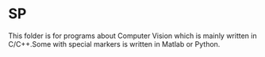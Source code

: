 # SP
This folder is for programs about Computer Vision which is mainly written in C/C++.Some with special markers is written in Matlab or Python. 
